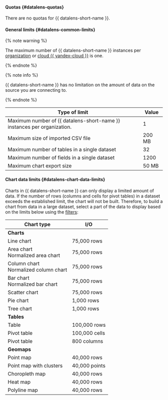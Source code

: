
#### Quotas {#datalens-quotas}

There are no quotas for {{ datalens-short-name }}.



#### General limits {#datalens-common-limits}




{% note warning %}

The maximum number of {{ datalens-short-name }} instances per [organization](../../organization/quickstart.md) or [cloud {{ yandex-cloud }}](../../resource-manager/concepts/resources-hierarchy.md#cloud) is one.

{% endnote %}



{% note info %}

{{ datalens-short-name }} has no limitation on the amount of data on the source you are connecting to.

{% endnote %}


Type of limit | Value
----- | -----
Maximum number of {{ datalens-short-name }} instances per organization. | 1
Maximum size of imported CSV file | 200 MB
Maximum number of tables in a single dataset | 32
Maximum number of fields in a single dataset | 1200
Maximum chart export size | 50 MB


#### Chart data limits {#datalens-chart-data-limits}

Charts in {{ datalens-short-name }} can only display a limited amount of data. If the number of rows (columns and cells for pivot tables) in a dataset exceeds the established limit, the chart will not be built. Therefore, to build a chart from data in a large dataset, select a part of the data to display based on the limits below using the [filters](../../datalens/dataset/settings.md#default-setting):

Chart type | I/O
----- | -----
**Charts** |
Line chart | 75,000 rows
Area chart<br/>Normalized area chart | 75,000 rows
Column chart<br/>Normalized column chart | 75,000 rows
Bar chart<br/>Normalized bar chart | 75,000 rows
Scatter chart | 75,000 rows
Pie chart | 1,000 rows
Tree chart | 1,000 rows
**Tables** |
Table | 100,000 rows
Pivot table | 100,000 cells
Pivot table | 800 columns
**Geomaps** |
Point map | 40,000 rows
Point map with clusters | 40,000 points
Choropleth map | 40,000 rows
Heat map | 40,000 rows
Polyline map | 40,000 rows

